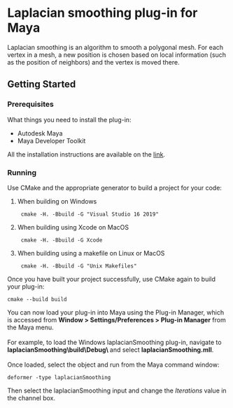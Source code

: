# Laplacian smoothing plug-in for Maya
Laplacian smoothing is an algorithm to smooth a polygonal mesh. For each vertex in a mesh, a new position is chosen based on local information (such as the position of neighbors) and the vertex is moved there.
## Getting Started
### Prerequisites
What things you need to install the plug-in:
* Autodesk Maya
* Maya Developer Toolkit

All the installation instructions are available on the [link](https://help.autodesk.com/view/MAYAUL/2020/ENU/?guid=Maya_SDK_MERGED_Setting_up_your_build_Windows_environment_64_bit_html).
### Running
Use CMake and the appropriate generator to build a project for your code:
1. When building on Windows

        cmake -H. -Bbuild -G "Visual Studio 16 2019"
2. When building using Xcode on MacOS

        cmake -H. -Bbuild -G Xcode
3. When building using a makefile on Linux or MacOS

        cmake -H. -Bbuild -G "Unix Makefiles"
Once you have built your project successfully, use CMake again to build your plug-in:

    cmake --build build
You can now load your plug-in into Maya using the Plug-in Manager, which is accessed from <b>Window > Settings/Preferences > Plug-in Manager</b> from the Maya menu.
<br><br> For example, to load the Windows laplacianSmoothing plug-in, navigate to <b>laplacianSmoothing\build\Debug\ </b> and select <b>laplacianSmoothing.mll</b>.
<br><br> Once loaded, select the object and run from the Maya command window:

    deformer -type laplacianSmoothing
Then select the laplacianSmoothing input and change the <i>Iterations</i> value in the channel box.
